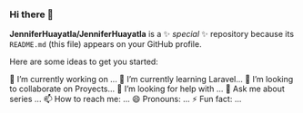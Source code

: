 ### Hi there 👋


**JenniferHuayatla/JenniferHuayatla** is a ✨ _special_ ✨ repository because its `README.md` (this file) appears on your GitHub profile.

Here are some ideas to get you started:

🔭 I’m currently working on ...
🌱 I’m currently learning Laravel...
👯 I’m looking to collaborate on Proyects...
🤔 I’m looking for help with  ...
💬 Ask me about series ...
📫 How to reach me: ...
😄 Pronouns: ...
⚡ Fun fact: ...

